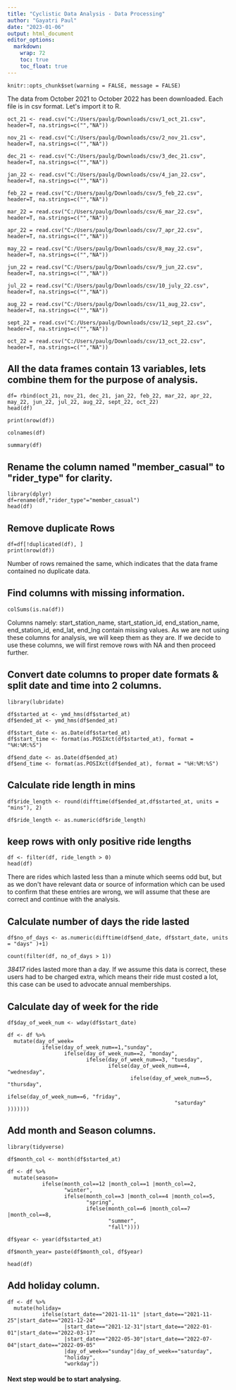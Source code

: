 ```yaml
---
title: "Cyclistic Data Analysis - Data Processing"
author: "Gayatri Paul"
date: "2023-01-06"
output: html_document
editor_options:
  markdown: 
    wrap: 72
    toc: true
    toc_float: true
---
```



```{r setup, include=FALSE}
knitr::opts_chunk$set(warning = FALSE, message = FALSE) 
```


The data from October 2021 to October 2022 has been downloaded. Each
file is in csv format. Let's import it to R.

```{r}
oct_21 <- read.csv("C:/Users/paulg/Downloads/csv/1_oct_21.csv", header=T, na.strings=c("","NA"))

nov_21 <- read.csv("C:/Users/paulg/Downloads/csv/2_nov_21.csv", header=T, na.strings=c("","NA"))

dec_21 <- read.csv("C:/Users/paulg/Downloads/csv/3_dec_21.csv", header=T, na.strings=c("","NA"))

jan_22 <- read.csv("C:/Users/paulg/Downloads/csv/4_jan_22.csv", header=T, na.strings=c("","NA"))

feb_22 = read.csv("C:/Users/paulg/Downloads/csv/5_feb_22.csv", header=T, na.strings=c("","NA"))

mar_22 = read.csv("C:/Users/paulg/Downloads/csv/6_mar_22.csv", header=T, na.strings=c("","NA"))

apr_22 = read.csv("C:/Users/paulg/Downloads/csv/7_apr_22.csv", header=T, na.strings=c("","NA"))

may_22 = read.csv("C:/Users/paulg/Downloads/csv/8_may_22.csv", header=T, na.strings=c("","NA"))

jun_22 = read.csv("C:/Users/paulg/Downloads/csv/9_jun_22.csv", header=T, na.strings=c("","NA"))

jul_22 = read.csv("C:/Users/paulg/Downloads/csv/10_july_22.csv", header=T, na.strings=c("","NA"))

aug_22 = read.csv("C:/Users/paulg/Downloads/csv/11_aug_22.csv", header=T, na.strings=c("","NA"))

sept_22 = read.csv("C:/Users/paulg/Downloads/csv/12_sept_22.csv", header=T, na.strings=c("","NA"))

oct_22 = read.csv("C:/Users/paulg/Downloads/csv/13_oct_22.csv", header=T, na.strings=c("","NA"))
```

## All the data frames contain 13 variables, lets combine them for the purpose of analysis.

```{r}
df= rbind(oct_21, nov_21, dec_21, jan_22, feb_22, mar_22, apr_22, may_22, jun_22, jul_22, aug_22, sept_22, oct_22)
head(df)
```

```{r}
print(nrow(df))
```

```{r}
colnames(df)
```

```{r}
summary(df)
```

## Rename the column named "member_casual" to "rider_type" for clarity.

```{r}
library(dplyr)
df=rename(df,"rider_type"="member_casual")
head(df)
```

## Remove duplicate Rows

```{r}
df=df[!duplicated(df), ]
print(nrow(df))
```

Number of rows remained the same, which indicates that the data frame
contained no duplicate data.

## Find columns with missing information.

```{r}
colSums(is.na(df))
```

Columns namely: start_station_name, start_station_id, end_station_name,
end_station_id, end_lat, end_lng contain missing values. As we are not
using these columns for analysis, we will keep them as they are. If we
decide to use these columns, we will first remove rows with NA and then
proceed further.

## Convert date columns to proper date formats & split date and time into 2 columns.

```{r}
library(lubridate)

df$started_at <- ymd_hms(df$started_at)
df$ended_at <- ymd_hms(df$ended_at)

df$start_date <- as.Date(df$started_at)
df$start_time <- format(as.POSIXct(df$started_at), format = "%H:%M:%S")

df$end_date <- as.Date(df$ended_at)
df$end_time <- format(as.POSIXct(df$ended_at), format = "%H:%M:%S")
```

## Calculate ride length in mins

```{r}
df$ride_length <- round(difftime(df$ended_at,df$started_at, units = "mins"), 2)

df$ride_length <- as.numeric(df$ride_length)

```

## keep rows with only positive ride lengths

```{r}
df <- filter(df, ride_length > 0)
head(df)
```

There are rides which lasted less than a minute which seems odd but, but
as we don't have relevant data or source of information which can be
used to confirm that these entries are wrong, we will assume that these
are correct and continue with the analysis.

## Calculate number of days the ride lasted

```{r}
df$no_of_days <- as.numeric(difftime(df$end_date, df$start_date, units = "days" )+1)

count(filter(df, no_of_days > 1))
```

*38417* rides lasted more than a day. If we assume this data is correct,
these users had to be charged extra, which means their ride must costed
a lot, this case can be used to advocate annual memberships.

## Calculate day of week for the ride

```{r}
df$day_of_week_num <- wday(df$start_date)

df <- df %>%
  mutate(day_of_week=
           ifelse(day_of_week_num==1,"sunday",
                  ifelse(day_of_week_num==2, "monday",
                         ifelse(day_of_week_num==3, "tuesday",
                                ifelse(day_of_week_num==4, "wednesday",
                                       ifelse(day_of_week_num==5, "thursday",
                                              ifelse(day_of_week_num==6, "friday",
                                                     "saturday" )))))))
```

## Add month and Season columns.

```{r}
library(tidyverse)

df$month_col <- month(df$started_at)

df <- df %>% 
  mutate(season=
           ifelse(month_col==12 |month_col==1 |month_col==2,
                  "winter",
                  ifelse(month_col==3 |month_col==4 |month_col==5,
                         "spring",
                         ifelse(month_col==6 |month_col==7 |month_col==8,
                                "summer",
                                "fall"))))

df$year <- year(df$started_at)

df$month_year= paste(df$month_col, df$year)

head(df)
```

## Add holiday column.

```{r}
df <- df %>% 
  mutate(holiday=
           ifelse(start_date=="2021-11-11" |start_date=="2021-11-25"|start_date=="2021-12-24"
                  |start_date=="2021-12-31"|start_date=="2022-01-01"|start_date=="2022-03-17"
                  |start_date=="2022-05-30"|start_date=="2022-07-04"|start_date=="2022-09-05"
                  |day_of_week=="sunday"|day_of_week=="saturday",
                  "holiday",
                  "workday"))

```


#### Next step would be to start analysing. 
